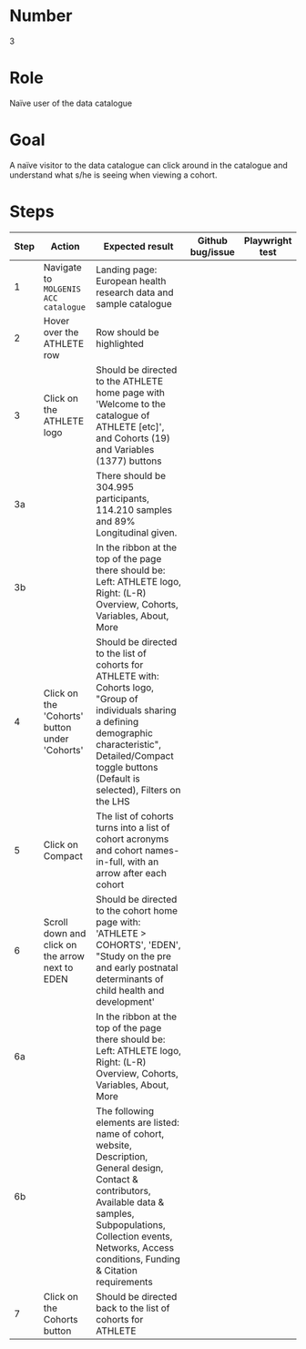 # Number

3

# Role

Naïve user of the data catalogue

# Goal

A naïve visitor to the data catalogue can click around in the catalogue and understand what s/he is seeing when viewing a cohort.

# Steps

| Step | Action | Expected result | Github bug/issue | Playwright test |
| -----| -------| ----------------| -----------------| ----------------|
| 1 | Navigate to `MOLGENIS ACC catalogue` | Landing page: European health research data and sample catalogue| | |
| 2 | Hover over the ATHLETE row | Row should be highlighted | | |
| 3 | Click on the ATHLETE logo | Should be directed to the ATHLETE home page with 'Welcome to the catalogue of ATHLETE [etc]', and Cohorts (19) and Variables (1377) buttons | | |
| 3a | | There should be 304.995 participants, 114.210 samples and 89% Longitudinal given. | | |
| 3b | | In the ribbon at the top of the page there should be: Left: ATHLETE logo, Right: (L-R) Overview, Cohorts, Variables, About, More | | |
| 4 |  Click on the 'Cohorts' button under 'Cohorts' | Should be directed to the list of cohorts for ATHLETE with: Cohorts logo, "Group of individuals sharing a defining demographic characteristic", Detailed/Compact toggle buttons (Default is selected), Filters on the LHS | | |
| 5 | Click on Compact | The list of cohorts turns into a list of cohort acronyms and cohort names-in-full, with an arrow after each cohort | | |
| 6 | Scroll down and click on the arrow next to EDEN | Should be directed to the cohort home page with: 'ATHLETE > COHORTS', 'EDEN', "Study on the pre and early postnatal determinants of child health and development' | | |
|6a ||In the ribbon at the top of the page there should be: Left: ATHLETE logo, Right: (L-R) Overview, Cohorts, Variables, About, More | | |
| 6b ||The following elements are listed: name of cohort, website, Description, General design, Contact & contributors, Available data & samples, Subpopulations, Collection events, Networks, Access conditions, Funding & Citation requirements | | |
| 7 | Click on the Cohorts button | Should be directed back to the list of cohorts for ATHLETE | | |

